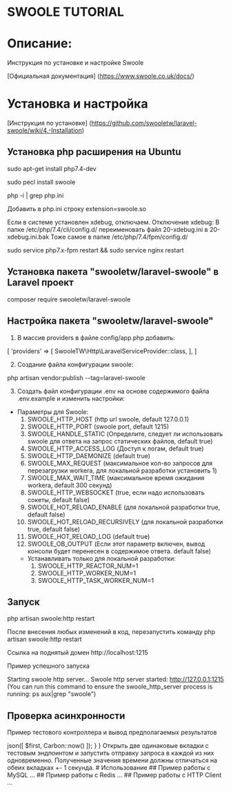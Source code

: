 # SWOOLE TUTORIAL

# Описание:
Инструкция по установке и настройке Swoole

[Официальная документация]
(https://www.swoole.co.uk/docs/)


# Установка и настройка

[Инструкция по установке]
(https://github.com/swooletw/laravel-swoole/wiki/4.-Installation)

## Установка php расширения на Ubuntu

sudo apt-get install php7.4-dev

sudo pecl install swoole

php -i | grep php.ini

Добавить в php.ini строку
extension=swoole.so

Если в системе установлен xdebug, отключаем.
Отключение xdebug: В папке /etc/php/7.4/cli/config.d/ переименовать файл 20-xdebug.ini в 20-xdebug.ini.bak
Тоже самое в папке /etc/php/7.4/fpm/config.d/

sudo service php7.x-fpm restart && sudo service nginx restart

## Установка  пакета "swooletw/laravel-swoole" в Laravel проект

composer require swooletw/laravel-swoole

## Настройка  пакета "swooletw/laravel-swoole"

1. В массив providers в файле config/app.php добавить:

[
    'providers' => [
        SwooleTW\Http\LaravelServiceProvider::class,
    ],
]

2. Создание файла конфигурации swoole:

php artisan vendor:publish --tag=laravel-swoole

3. Создать файл конфигурации .env на основе содержимого файла .env.example и изменить настройки:

- Параметры для Swoole:
    1. SWOOLE_HTTP_HOST (http url swoole, default 127.0.0.1)
    2. SWOOLE_HTTP_PORT (swoole port, default 1215)
    3. SWOOLE_HANDLE_STATIC (Определите, следует ли использовать swoole для ответа на запрос статических файлов, default true)
    4. SWOOLE_HTTP_ACCESS_LOG (Доступ к логам, default true)
    5. SWOOLE_HTTP_DAEMONIZE (default true)
    6. SWOOLE_MAX_REQUEST (максимальное кол-во запросов для перезагрузки workera, для локальной разработки установить 1)
    7. SWOOLE_MAX_WAIT_TIME (максимальное время ожидания workera, default 300 секунд)
    8. SWOOLE_HTTP_WEBSOCKET (true, если надо использовать сокеты, default false)
    9. SWOOLE_HOT_RELOAD_ENABLE (для локальной разработки true, default false)
    10. SWOOLE_HOT_RELOAD_RECURSIVELY (для локальной разработки true, default false)
    11. SWOOLE_HOT_RELOAD_LOG (default true)
    12. SWOOLE_OB_OUTPUT (Если этот параметр включен, вывод консоли будет перенесен в содержимое ответа. default false)
    - Устанавливать только для локальной разработки:
        1. SWOOLE_HTTP_REACTOR_NUM=1
        2. SWOOLE_HTTP_WORKER_NUM=1
        3. SWOOLE_HTTP_TASK_WORKER_NUM=1

## Запуск

php artisan swoole:http restart

После внесения любых изменений в код, перезапустить команду 
php artisan swoole:http restart

Ссылка на поднятый домен
http://localhost:1215

Пример успешного запуска

Starting swoole http server...
Swoole http server started: <http://127.0.0.1:1215>
(You can run this command to ensure the swoole_http_server process is running: ps aux|grep "swoole")

## Проверка асинхронности
Пример тестового контроллера и вывод предполагаемых результатов

<?php

namespace App\Http\Controllers;

use Carbon\Carbon;
use Swoole\Coroutine\System;

class SwooleController extends Controller
{
    public function test() 
    {
        $first = Carbon::now();
        System::sleep(3);

        return response()->json([
		$first, Carbon::now()
	]);
    }
}

Открыть две одинаковые вкладки с тестовым эндпоинтом и запустить отправку запроса в каждой из них одновременно.
Полученные значения времени должны отличаться на обеих вкладках +- 1 секунда.

# Использование
## Пример работы с MySQL
...

## Пример работы с Redis
...

## Пример работы с HTTP Client
...

